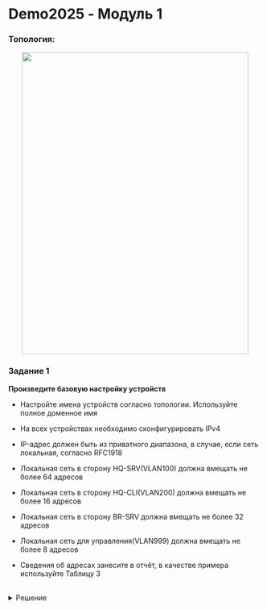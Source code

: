 # Demo2025 - Модуль 1

### Топология:

<p align="center">
  <img width="450" height="600" src="https://github.com/user-attachments/assets/8ee209f5-6fed-4f03-bbe3-e202155957b3"
<p\>

### Задание 1

**Произведите базовую настройку устройств**

- Настройте имена устройств согласно топологии. Используйте полное доменное имя

- На всех устройствах необходимо сконфигурировать IPv4

- IP-адрес должен быть из приватного диапазона, в случае, если сеть локальная, согласно RFC1918

- Локальная сеть в сторону HQ-SRV(VLAN100) должна вмещать не более 64 адресов

- Локальная сеть в сторону HQ-CLI(VLAN200) должна вмещать не более 16 адресов

- Локальная сеть в сторону BR-SRV должна вмещать не более 32 адресов

- Локальная сеть для управления(VLAN999) должна вмещать не более 8 адресов

- Сведения об адресах занесите в отчёт, в качестве примера используйте Таблицу 3

<br/>

<details>
<summary>Решение</summary>
<br>
  
**Настройка имен устройств:**
```
hostnamectl set-hostname <FQDN>; exec bash
```
> FQDN (Fully Qualified Domain Name) - полное доменное имя
> 
> `exec bash` - обновление оболочки

<br/>

**Таблица подсетей**

<table align="center">
  <tr>
    <td align="center">Сеть</td>
    <td align="center">Адрес подсети</td>
    <td align="center">Пул-адресов</td>
  </tr>
  <tr>
    <td align="center">HQ-SRV (VLAN 100)</td>
    <td align="center">192.168.100.0/26</td>
    <td align="center">192.168.100.1 - 192.168.100.62</td>
  </tr>
  <tr>
    <td align="center">HQ-CLI (VLAN 200)</td>
    <td align="center">192.168.200.0/28</td>
    <td align="center">192.168.200.1 - 192.168.200.14</td>
  </tr>
  <tr>
    <td align="center">BR-SRV</td>
    <td align="center">192.168.0.0/27</td>
    <td align="center">192.168.0.1 - 192.168.0.30</td>
  </tr>
  <tr>
    <td align="center">MGMT (VLAN 999)</td>
    <td align="center">192.168.99.0/29</td>
    <td align="center">192.168.99.1 - 192.168.99.6</td>
  </tr>
  <tr>
    <td align="center">ISP - HQ-RTR</td>
    <td align="center">172.16.4.0/28</td>
    <td align="center">172.16.4.1 - 172.16.4.14</td>
  </tr>
  <tr>
    <td align="center">ISP - BR-RTR</td>
    <td align="center">172.16.5.0/28</td>
    <td align="center">172.16.5.1 - 172.16.5.14</td>
  </tr>
</table>

<br/>

**Таблица адресации**

<table align="center">
  <tr>
    <td align="center">Имя устройства</td>
    <td align="center">Интерфейс</td>
    <td align="center">IPv4/IPv6</td>
    <td align="center" >Маска/Префикс</td>
    <td align="center">Шлюз</td>
  </tr>
  <tr>
    <td align="center" rowspan="3">ISP</td>
    <td align="center">interface</td>
    <td align="center">ip address</td>
    <td align="center">netmask</td>
    <td align="center">gateway</td>
  </tr>
  <tr>
    <td align="center">interface</td>
    <td align="center">ip address</td>
    <td align="center">netmask</td>
    <td align="center"></td>
  </tr>
  <tr>
    <td align="center">interface</td>
    <td align="center">ip address</td>
    <td align="center">netmask</td>
    <td align="center"></td>
  </tr>
  <tr>
    <td align="center" rowspan="2">HQ-RTR</td>
    <td align="center">interface</td>
    <td align="center">ip address</td>
    <td align="center">netmask</td>
    <td align="center">gateway</td>
  </tr>
  <tr>
    <td align="center">interface</td>
    <td align="center">ip address</td>
    <td align="center">netmask</td>
    <td align="center"></td>
  </tr>
  <tr>
    <td align="center" rowspan="2">BR-RTR</td>
    <td align="center">interface</td>
    <td align="center">ip address</td>
    <td align="center">netmask</td>
    <td align="center">gateway</td>
  </tr>
  <tr>
    <td align="center">interface</td>
    <td align="center">ip address</td>
    <td align="center">netmask</td>
    <td align="center"></td>
  </tr>
  <tr>
    <td align="center">HQ-SRV</td>
    <td align="center">interface</td>
    <td align="center">ip address</td>
    <td align="center">netmask</td>
    <td align="center">gateway</td>
  </tr>
  <tr>
    <td align="center">BR-SRV</td>
    <td align="center">interface</td>
    <td align="center">ip address</td>
    <td align="center">netmask</td>
    <td align="center">gateway</td>
  </tr>
  <tr>
    <td align="center">HQ-CLI</td>
    <td align="center">interface</td>
    <td align="center">ip address</td>
    <td align="center">netmask</td>
    <td align="center">gateway</td>
  </tr>
</table>

> Адресация для **ISP** взята из следующего задания

</details>
